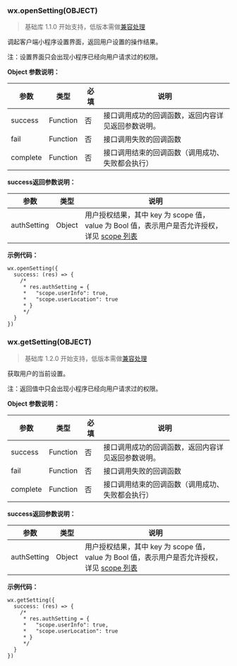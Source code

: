 <!-- https://mp.weixin.qq.com/debug/wxadoc/dev/api/setting.html -->

### wx.openSetting(OBJECT)

> 基础库 1.1.0 开始支持，低版本需做[兼容处理](https://mp.weixin.qq.com/debug/wxadoc/dev/framework/compatibility.html)

调起客户端小程序设置界面，返回用户设置的操作结果。

注：设置界面只会出现小程序已经向用户请求过的权限。

**Object 参数说明：**

  参数       |  类型       |  必填 |  说明                        
-------------|-------------|-------|------------------------------
  success    |  Function   |  否   |接口调用成功的回调函数，返回内容详见返回参数说明。
  fail       |  Function   |  否   |  接口调用失败的回调函数      
  complete   |  Function   |  否   |接口调用结束的回调函数（调用成功、失败都会执行）

**success返回参数说明：**

  参数          |  类型     |  说明                                                                                                                                           
----------------|-----------|-------------------------------------------------------------------------------------------------------------------------------------------------
  authSetting   |  Object   |用户授权结果，其中 key 为 scope 值，value 为 Bool 值，表示用户是否允许授权，详见 [scope 列表](https://mp.weixin.qq.com/debug/wxadoc/dev/api/authorize-index.html#scope-列表)

**示例代码：**

    wx.openSetting({
      success: (res) => {
        /*
         * res.authSetting = {
         *   "scope.userInfo": true,
         *   "scope.userLocation": true
         * }
         */
      }
    })
    

### wx.getSetting(OBJECT)

> 基础库 1.2.0 开始支持，低版本需做[兼容处理](https://mp.weixin.qq.com/debug/wxadoc/dev/framework/compatibility.html)

获取用户的当前设置。

注：返回值中只会出现小程序已经向用户请求过的权限。

**Object 参数说明：**

  参数       |  类型       |  必填 |  说明                        
-------------|-------------|-------|------------------------------
  success    |  Function   |  否   |接口调用成功的回调函数，返回内容详见返回参数说明。
  fail       |  Function   |  否   |  接口调用失败的回调函数      
  complete   |  Function   |  否   |接口调用结束的回调函数（调用成功、失败都会执行）

**success返回参数说明：**

  参数          |  类型     |  说明                                                                                                                                           
----------------|-----------|-------------------------------------------------------------------------------------------------------------------------------------------------
  authSetting   |  Object   |用户授权结果，其中 key 为 scope 值，value 为 Bool 值，表示用户是否允许授权，详见 [scope 列表](https://mp.weixin.qq.com/debug/wxadoc/dev/api/authorize-index.html#scope-列表)

**示例代码：**

    wx.getSetting({
      success: (res) => {
        /*
         * res.authSetting = {
         *   "scope.userInfo": true,
         *   "scope.userLocation": true
         * }
         */
      }
    })
